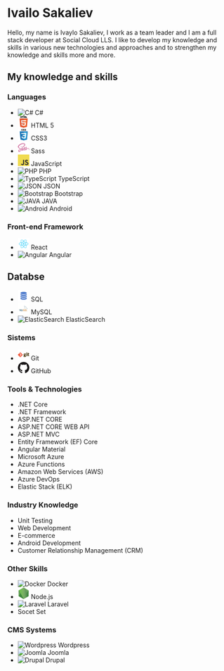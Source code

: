 # Ivailo Sakaliev
Hello, my name is Ivaylo Sakaliev, I work as a team leader and I am a full stack developer at Social Cloud LLS. I like to develop my knowledge and skills in various new technologies and approaches and to strengthen my knowledge and skills more and more.

## My knowledge and skills

### Languages 
* <img alt="C#" width="26px" src="https://upload.wikimedia.org/wikipedia/commons/4/4f/Csharp_Logo.png" /> C#
* <img alt="HTML5" width="26px" src="https://raw.githubusercontent.com/github/explore/80688e429a7d4ef2fca1e82350fe8e3517d3494d/topics/html/html.png" /> HTML 5
* <img alt="CSS3" width="26px" src="https://raw.githubusercontent.com/github/explore/80688e429a7d4ef2fca1e82350fe8e3517d3494d/topics/css/css.png" /> CSS3
* <img alt="Sass" width="26px" src="https://raw.githubusercontent.com/github/explore/80688e429a7d4ef2fca1e82350fe8e3517d3494d/topics/sass/sass.png" /> Sass
* <img alt="JavaScript" width="26px" src="https://raw.githubusercontent.com/github/explore/80688e429a7d4ef2fca1e82350fe8e3517d3494d/topics/javascript/javascript.png" /> JavaScript
* <img alt="PHP" width="26px" src="https://i.dlpng.com/static/png/6622045_preview.png" /> PHP
* <img alt="TypeScript" width="26px" src="https://iconape.com/wp-content/png_logo_vector/typescript.png" /> TypeScript
* <img alt="JSON" width="26px" src="https://encrypted-tbn0.gstatic.com/images?q=tbn:ANd9GcRoU78Hj6DPZq_rVh1dyNTc4Lwt_Z05Vr-SRA&usqp=CAU" /> JSON
* <img alt="Bootstrap" width="26px" src="https://brandslogos.com/wp-content/uploads/thumbs/bootstrap-logo-vector.svg" /> Bootstrap
* <img alt="JAVA" width="26px" src="https://brandslogos.com/wp-content/uploads/images/large/java-logo-1.png" /> JAVA
* <img alt="Android" width="26px" src="https://upload.wikimedia.org/wikipedia/commons/6/66/Android_robot.png" /> Android

### Front-end Framework
* <img alt="React" width="26px" src="https://raw.githubusercontent.com/github/explore/80688e429a7d4ef2fca1e82350fe8e3517d3494d/topics/react/react.png" /> React
* <img alt="Angular" width="26px" src="https://cdn.freebiesupply.com/logos/large/2x/angular-icon-1-logo-svg-vector.svg" /> Angular

## Databse
* <img alt="SQL" width="26px" src="https://raw.githubusercontent.com/github/explore/80688e429a7d4ef2fca1e82350fe8e3517d3494d/topics/sql/sql.png" /> SQL
* <img alt="MySQL" width="26px" src="https://raw.githubusercontent.com/github/explore/80688e429a7d4ef2fca1e82350fe8e3517d3494d/topics/mysql/mysql.png" /> MySQL
* <img alt="ElasticSearch" width="26px" src="https://brandslogos.com/wp-content/uploads/thumbs/elastic-elasticsearch-logo-vector.svg" /> ElasticSearch

### Sistems
* <img alt="Git" width="26px" src="https://raw.githubusercontent.com/github/explore/80688e429a7d4ef2fca1e82350fe8e3517d3494d/topics/git/git.png" /> Git
* <img alt="GitHub" width="26px" src="https://raw.githubusercontent.com/github/explore/78df643247d429f6cc873026c0622819ad797942/topics/github/github.png" /> GitHub


### Tools & Technologies
* .NET Core
* .NET Framework
* ASP.NET CORE
* ASP.NET CORE WEB API
* ASP.NET MVC
* Entity Framework (EF) Core
* Angular Material
* Microsoft Azure
* Azure Functions
* Amazon Web Services (AWS)
* Azure DevOps
* Elastic Stack (ELK)


### Industry Knowledge
* Unit Testing
* Web Development
* E-commerce
* Android Development
* Customer Relationship Management (CRM)

### Other Skills

* <img alt="Docker" width="26px" src="https://www.docker.com/sites/default/files/d8/2019-07/Moby-logo.png" /> Docker
* <img  alt="Node.js" width="26px" src="https://raw.githubusercontent.com/github/explore/80688e429a7d4ef2fca1e82350fe8e3517d3494d/topics/nodejs/nodejs.png" /> Node.js
* <img  alt="Laravel" width="26px" src="https://upload.wikimedia.org/wikipedia/commons/thumb/9/9a/Laravel.svg/1200px-Laravel.svg.png" /> Laravel
* Socet Set

### CMS Systems

* <img alt="Wordpress" width="26px" src="https://upload.wikimedia.org/wikipedia/commons/9/93/Wordpress_Blue_logo.png" /> Wordpress
* <img alt="Joomla" width="26px" src="https://tm.joomla.org/images/logos/Official_Logos/Joomla-Vertical-logo-light-background-tagline-en.png?i=196" /> Joomla
* <img alt="Drupal" width="26px" src="https://upload.wikimedia.org/wikipedia/commons/thumb/7/75/Druplicon.vector.svg/1200px-Druplicon.vector.svg.png" /> Drupal

